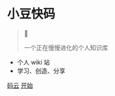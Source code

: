 # 小豆快码

> 💪
>
> 一个正在慢慢进化的个人知识库

- 个人 wiki 站
- 学习、创造、分享

[码云](https://gitee.com/yingzheng918)
[开始](/README.md)
